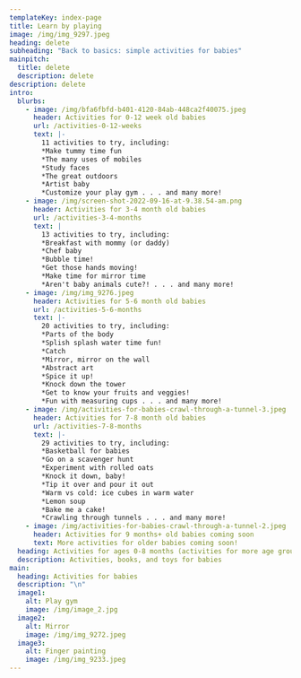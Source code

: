 ```yaml
---
templateKey: index-page
title: Learn by playing
image: /img/img_9297.jpeg
heading: delete
subheading: "Back to basics: simple activities for babies"
mainpitch:
  title: delete
  description: delete
description: delete
intro:
  blurbs:
    - image: /img/bfa6fbfd-b401-4120-84ab-448ca2f40075.jpeg
      header: Activities for 0-12 week old babies
      url: /activities-0-12-weeks
      text: |-
        11 activities to try, including:
        *Make tummy time fun 
        *The many uses of mobiles
        *Study faces
        *The great outdoors
        *Artist baby
        *Customize your play gym . . . and many more!
    - image: /img/screen-shot-2022-09-16-at-9.38.54-am.png
      header: Activities for 3-4 month old babies
      url: /activities-3-4-months
      text: |
        13 activities to try, including:
        *Breakfast with mommy (or daddy) 
        *Chef baby
        *Bubble time!
        *Get those hands moving!
        *Make time for mirror time
        *Aren't baby animals cute?! . . . and many more!
    - image: /img/img_9276.jpeg
      header: Activities for 5-6 month old babies
      url: /activities-5-6-months
      text: |-
        20 activities to try, including:
        *Parts of the body 
        *Splish splash water time fun!
        *Catch
        *Mirror, mirror on the wall
        *Abstract art
        *Spice it up!
        *Knock down the tower
        *Get to know your fruits and veggies!
        *Fun with measuring cups . . . and many more!
    - image: /img/activities-for-babies-crawl-through-a-tunnel-3.jpeg
      header: Activities for 7-8 month old babies
      url: /activities-7-8-months
      text: |-
        29 activities to try, including:
        *Basketball for babies
        *Go on a scavenger hunt
        *Experiment with rolled oats 
        *Knock it down, baby!
        *Tip it over and pour it out
        *Warm vs cold: ice cubes in warm water 
        *Lemon soup
        *Bake me a cake!
        *Crawling through tunnels . . . and many more!
    - image: /img/activities-for-babies-crawl-through-a-tunnel-2.jpeg
      header: Activities for 9 months+ old babies coming soon
      text: More activities for older babies coming soon!
  heading: Activities for ages 0-8 months (activities for more age groups coming soon!)
  description: Activities, books, and toys for babies
main:
  heading: Activities for babies
  description: "\n"
  image1:
    alt: Play gym
    image: /img/image_2.jpg
  image2:
    alt: Mirror
    image: /img/img_9272.jpeg
  image3:
    alt: Finger painting
    image: /img/img_9233.jpeg
---
```

